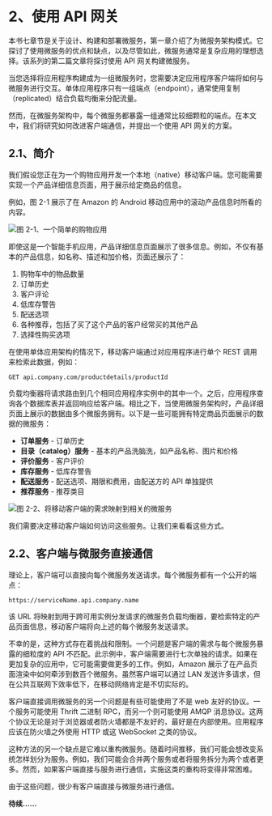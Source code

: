 # 2、使用 API 网关
本书七章节是关于设计、构建和部署微服务，第一章介绍了为微服务架构模式。它探讨了使用微服务的优点和缺点，以及尽管如此，微服务通常是复杂应用的理想选择。该系列的第二篇文章将探讨使用 API 网关构建微服务。

当您选择将应用程序构建成为一组微服务时，您需要决定应用程序客户端将如何与微服务进行交互。单体应用程序只有一组端点（endpoint），通常使用复制（replicated）结合负载均衡来分配流量。

然而，在微服务架构中，每个微服务都暴露一组通常比较细颗粒的端点。在本文中，我们将研究如何改进客户端通信，并提出一个使用 API 网关的方案。

## 2.1、简介
我们假设您正在为一个购物应用开发一个本地（native）移动客户端。您可能需要实现一个产品详细信息页面，用于展示给定商品的信息。

例如，图 2-1 展示了在 Amazon 的 Android 移动应用中的滚动产品信息时所看的内容。

![图 2-1、一个简单的购物应用](https://github.com/oopsguy/microservices-from-design-to-deployment-chinese/blob/master/resources/2-1.png)

即使这是一个智能手机应用，产品详细信息页面展示了很多信息。例如，不仅有基本的产品信息，如名称、描述和加价格，页面还展示了：

1. 购物车中的物品数量
2. 订单历史
3. 客户评论
4. 低库存警告
5. 配送选项
6. 各种推荐，包括了买了这个产品的客户经常买的其他产品
7. 选择性购买选项

在使用单体应用架构的情况下，移动客户端通过对应用程序进行单个 REST 调用来检索此数据，例如：

```
GET api.company.com/productdetails/productId
``` 

负载均衡器将请求路由到几个相同应用程序实例中的其中一个。之后，应用程序查询各个数据库表并返回响应给客户端。相比之下，当使用微服务架构时，产品详细页面上展示的数据由多个微服务拥有。以下是一些可能拥有特定商品页面展示的数据的微服务：

- **订单服务** - 订单历史
- **目录（catalog）服务** - 基本的产品洗脑洗，如产品名称、图片和价格
- **评价服务** - 客户评价
- **库存服务** - 低库存警告
- **配送服务** - 配送选项、期限和费用，由配送方的 API 单独提供  
- **推荐服务** - 推荐类目

![图 2-2、将移动客户端的需求映射到相关的微服务](https://github.com/oopsguy/microservices-from-design-to-deployment-chinese/blob/master/resources/2-2.png)

我们需要决定移动客户端如何访问这些服务。让我们来看看这些方式。

## 2.2、客户端与微服务直接通信
理论上，客户端可以直接向每个微服务发送请求。每个微服务都有一个公开的端点：

```
https://serviceName.api.company.name
```
该 URL 将映射到用于跨可用实例分发请求的微服务负载均衡器，要检索特定的产品页面信息，移动客户端将向上述的每个微服务发送请求。

不幸的是，这种方式存在着挑战和限制。一个问题是客户端的需求与每个微服务暴露的细粒度的 API 不匹配。此示例中，客户端需要进行七次单独的请求。如果在更加复杂的应用中，它可能需要做更多的工作。例如，Amazon 展示了在产品页面渲染中如何牵涉到数百个微服务。虽然客户端可以通过 LAN 发送许多请求，但在公共互联网下效率低下，在移动网络肯定是不切实际的。

客户端直接调用微服务的另一个问题是有些可能使用了不是 web 友好的协议。一个服务可能使用 Thrift 二进制 RPC，而另一个则可能使用 AMQP 消息协议。这两个协议无论是对于浏览器或者防火墙都是不友好的，最好是在内部使用。应用程序应该在防火墙之外使用 HTTP 或这 WebSocket 之类的协议。

这种方法的另一个缺点是它难以重构微服务。随着时间推移，我们可能会想改变系统怎样划分为服务。例如，我们可能会合并两个服务或者将服务拆分为两个或者更多。然而，如果客户端直接与服务进行通信，实施这类的重构将变得非常困难。

由于这些问题，很少有客户端直接与微服务进行通信。

**待续……**